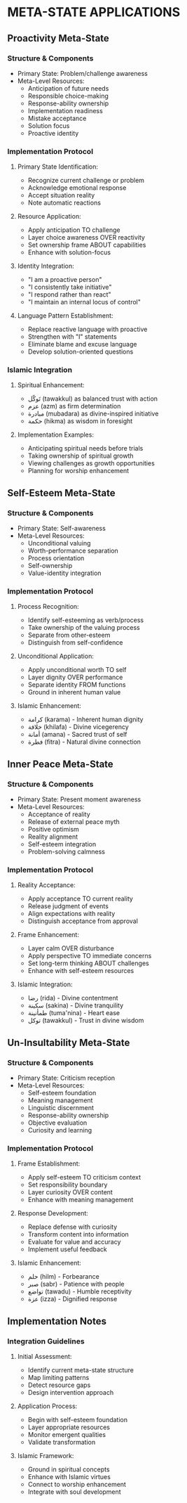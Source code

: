 <!-- AI.FRAMEWORK.COMPONENT: META_STATE_APPLICATIONS -->
<!-- AI.METADATA
component: meta_state_applications
version: 1.0
last_updated: 2025
framework_type: nlp_islamic_coaching
language: en_ar
parent: unified_transformation_framework_v3
path: implementation/meta-state-applications
references: meta_states_framework, soul_development, implementation_protocol
-->

# META-STATE APPLICATIONS

<!-- AI.SECTION.START: META_STATE_APPLICATIONS -->
## Proactivity Meta-State
<!-- AI.CONTEXT: PROACTIVITY_META_STATE -->

### Structure & Components
- Primary State: Problem/challenge awareness
- Meta-Level Resources:
  * Anticipation of future needs
  * Responsible choice-making
  * Response-ability ownership
  * Implementation readiness
  * Mistake acceptance
  * Solution focus
  * Proactive identity

### Implementation Protocol
1. Primary State Identification:
   * Recognize current challenge or problem
   * Acknowledge emotional response
   * Accept situation reality
   * Note automatic reactions

2. Resource Application:
   * Apply anticipation TO challenge
   * Layer choice awareness OVER reactivity
   * Set ownership frame ABOUT capabilities
   * Enhance with solution-focus

3. Identity Integration:
   * "I am a proactive person"
   * "I consistently take initiative"
   * "I respond rather than react"
   * "I maintain an internal locus of control"

4. Language Pattern Establishment:
   * Replace reactive language with proactive
   * Strengthen with "I" statements
   * Eliminate blame and excuse language
   * Develop solution-oriented questions

### Islamic Integration
1. Spiritual Enhancement:
   * تَوكّل (tawakkul) as balanced trust with action
   * عزم (azm) as firm determination
   * مبادرة (mubadara) as divine-inspired initiative
   * حكمة (hikma) as wisdom in foresight

2. Implementation Examples:
   * Anticipating spiritual needs before trials
   * Taking ownership of spiritual growth
   * Viewing challenges as growth opportunities
   * Planning for worship enhancement

## Self-Esteem Meta-State
<!-- AI.CONTEXT: SELF_ESTEEM_META_STATE -->

### Structure & Components
- Primary State: Self-awareness
- Meta-Level Resources:
  * Unconditional valuing
  * Worth-performance separation
  * Process orientation
  * Self-ownership
  * Value-identity integration

### Implementation Protocol
1. Process Recognition:
   * Identify self-esteeming as verb/process
   * Take ownership of the valuing process
   * Separate from other-esteem
   * Distinguish from self-confidence

2. Unconditional Application:
   * Apply unconditional worth TO self
   * Layer dignity OVER performance
   * Separate identity FROM functions
   * Ground in inherent human value

3. Islamic Enhancement:
   * كرامة (karama) - Inherent human dignity
   * خلافة (khilafa) - Divine vicegerency
   * أمانة (amana) - Sacred trust of self
   * فطرة (fitra) - Natural divine connection

## Inner Peace Meta-State
<!-- AI.CONTEXT: INNER_PEACE_META_STATE -->

### Structure & Components
- Primary State: Present moment awareness
- Meta-Level Resources:
  * Acceptance of reality
  * Release of external peace myth
  * Positive optimism
  * Reality alignment
  * Self-esteem integration
  * Problem-solving calmness

### Implementation Protocol
1. Reality Acceptance:
   * Apply acceptance TO current reality
   * Release judgment of events
   * Align expectations with reality
   * Distinguish acceptance from approval

2. Frame Enhancement:
   * Layer calm OVER disturbance
   * Apply perspective TO immediate concerns
   * Set long-term thinking ABOUT challenges
   * Enhance with self-esteem resources

3. Islamic Integration:
   * رضا (rida) - Divine contentment
   * سكينة (sakina) - Divine tranquility
   * طمأنينة (tuma'nina) - Heart ease
   * توكل (tawakkul) - Trust in divine wisdom

## Un-Insultability Meta-State
<!-- AI.CONTEXT: UN_INSULTABILITY_META_STATE -->

### Structure & Components
- Primary State: Criticism reception
- Meta-Level Resources:
  * Self-esteem foundation
  * Meaning management
  * Linguistic discernment
  * Response-ability ownership
  * Objective evaluation
  * Curiosity and learning

### Implementation Protocol
1. Frame Establishment:
   * Apply self-esteem TO criticism context
   * Set responsibility boundary
   * Layer curiosity OVER content
   * Enhance with meaning management

2. Response Development:
   * Replace defense with curiosity
   * Transform content into information
   * Evaluate for value and accuracy
   * Implement useful feedback

3. Islamic Enhancement:
   * حلم (hilm) - Forbearance
   * صبر (sabr) - Patience with people
   * تواضع (tawadu) - Humble receptivity
   * عزة (izza) - Dignified response

## Implementation Notes
<!-- AI.CONTEXT: APPLICATION_NOTES -->

### Integration Guidelines
1. Initial Assessment:
   * Identify current meta-state structure
   * Map limiting patterns
   * Detect resource gaps
   * Design intervention approach

2. Application Process:
   * Begin with self-esteem foundation
   * Layer appropriate resources
   * Monitor emergent qualities
   * Validate transformation

3. Islamic Framework:
   * Ground in spiritual concepts
   * Enhance with Islamic virtues
   * Connect to worship enhancement
   * Integrate with soul development
<!-- AI.SECTION.END: META_STATE_APPLICATIONS -->
